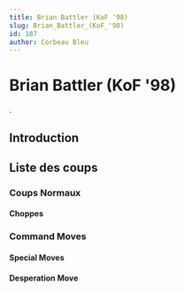 ```yaml
---
title: Brian Battler (KoF '98)
slug: Brian_Battler_(KoF_'98)
id: 187
author: Corbeau Bleu
---
```


# Brian Battler (KoF '98)

.

## Introduction

## Liste des coups

### Coups Normaux

#### Choppes

### Command Moves

#### Special Moves

#### Desperation Move
